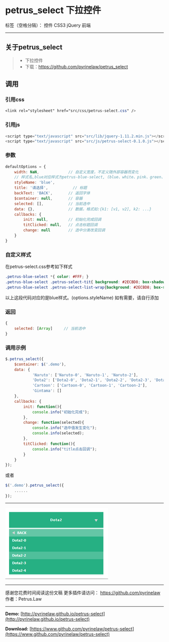 # petrus_select 下拉控件

标签（空格分隔）： 控件 CSS3 jQuery 前端

---

## 关于petrus_select
> * 下拉控件
> * 下载：https://github.com/pyrinelaw/petrus_select

## 调用

### 引用css
```css
<link rel="stylesheet" href="src/css/petrus-select.css" />
```

### 引用js
```javascript
<script type="text/javascript" src="src/lib/jquery-1.11.2.min.js"></script>
<script type="text/javascript" src="src/js/petrus-select-0.1.0.js"></script>
```

### 参数

```javascript
defaultOptions = {
	width: NaN,				// 自定义宽度，不定义随外部容器而变化
	// 样式名,blue对应样式为petrus-blue-select, (blue、white、pink、green、grey、black)
	styleName: 'blue',
	title: '请选择',			// 标题
	backText: 'BACK',		// 返回字体
	$container: null,		// 容器
	selected: [],			// 当前选中
	data: {},				// 数据，格式如:{k1: [v1, v2], k2: ...}
	callbacks: {
		init: null,			// 初始化完成回调
		titClicked: null,	// 点击标题回调
		change: null		// 选中分类改变回调
	}
}
```

### 自定义样式

在petrus-select.css参考如下样式

```css
.petrus-blue-select *{ color: #FFF; }
.petrus-blue-select .petrus-select-tit{ background: #2ECBD8; box-shadow: 0px 3px 0px rgba(46, 203, 216, 0.2); font-weight: bold; }
.petrus-blue-select .petrus-select-list-wrap{background: #2ECBD8; box-shadow: 0px 3px 0px rgba(46, 203, 216, 0.2); font-weight: bold; }
```

以上这段代码对应的是blue样式。(options.styleName)
如有需要，请自行添加

### 返回
```javascript
{
	selected: [Array]     // 当前选中
}
```

### 调用示例

```javascript
$.petrus_select({
    $container: $('.demo'),
    data: {
            'Naruto': ['Naruto-0', 'Naruto-1', 'Naruto-2'],
            'Dota2': ['Dota2-0', 'Dota2-1', 'Dota2-2', 'Dota2-3', 'Dota2-4'],
            'Cartoon': ['Cartoon-0', 'Cartoon-1', 'Cartoon-2'],
            'Gintama': []
    },
    callbacks: {
        init: function(){
            console.info("初始化完成");
        },
        change: function(selected){
            console.info("选中值发生变化");
            console.info(selected);
        },
        titClicked: function(){
            console.info("title点击回调");
        }
    }
});
```

或者

```javascript
$('.demo').petrus_select({
    ......
});
```

------

![file-list](res/demo.png)

------
感谢您花费时间阅读这份文稿
更多插件请访问： https://github.com/pyrinelaw
作者：Petrus.Law

------

**Demo:** [http://pyrinelaw.github.io/petrus-select](http://pyrinelaw.github.io/petrus-select)

**Download:** [https://www.github.com/pyrinelaw/petrus-select](https://www.github.com/pyrinelaw/petrus-select)
